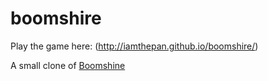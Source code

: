 # boomshire
Play the game here: (http://iamthepan.github.io/boomshire/)

A small clone of [Boomshine](http://www.k2xl.com/games/boomshine/)
